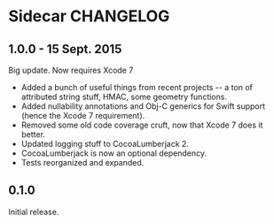 # Sidecar CHANGELOG

## 1.0.0 - 15 Sept. 2015

Big update. Now requires Xcode 7
* Added a bunch of useful things from recent projects -- a ton of attributed string stuff, HMAC, some geometry functions.
* Added nullability annotations and Obj-C generics for Swift support (hence the Xcode 7 requirement).
* Removed some old code coverage cruft, now that Xcode 7 does it better.
* Updated logging stuff to CocoaLumberjack 2.
* CocoaLumberjack is now an optional dependency.
* Tests reorganized and expanded.


## 0.1.0

Initial release.
